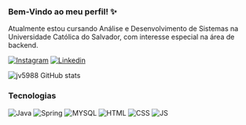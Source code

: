 ### Bem-Vindo ao meu perfil! ✨

Atualmente estou cursando Análise e Desenvolvimento de Sistemas na Universidade Católica do Salvador, com interesse especial na área de backend. 

[![Instagram](https://img.shields.io/badge/Instagram-E4405F?style=for-the-badge&logo=instagram&logoColor=white)](https://www.instagram.com/joao_2739)
[![Linkedin](https://img.shields.io/badge/LinkedIn-0077B5?style=for-the-badge&logo=linkedin&logoColor=white)](https://www.linkedin.com/in/joão-victor-de-paula-nascimento-7008332ba/)


![jv5988 GitHub stats](https://github-readme-stats.vercel.app/api?username=jv5988&show_icons=true&theme=radical)

### Tecnologias

![Java](https://img.shields.io/badge/Java-ED8B00?style=for-the-badge&logo=openjdk&logoColor=white)
![Spring](https://img.shields.io/badge/Spring-6DB33F?style=for-the-badge&logo=spring&logoColor=white)
![MYSQL](https://img.shields.io/badge/MySQL-00000F?style=for-the-badge&logo=mysql&logoColor=white)
![HTML](https://img.shields.io/badge/HTML5-E34F26?style=for-the-badge&logo=html5&logoColor=white)
![CSS](https://img.shields.io/badge/CSS3-1572B6?style=for-the-badge&logo=css3&logoColor=white)
![JS](https://img.shields.io/badge/JavaScript-F7DF1E?style=for-the-badge&logo=javascript&logoColor=black)

